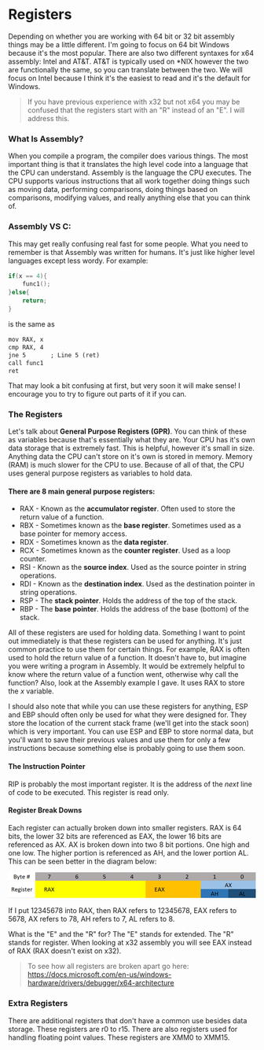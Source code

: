 # Registers
Depending on whether you are working with 64 bit or 32 bit assembly things may be a little different. I'm going to focus on 64 bit Windows because it's the most popular. There are also two different syntaxes for x64 assembly: Intel and AT&T. AT&T is typically used on *NIX however the two are functionally the same, so you can translate between the two. We will focus on Intel because I think it's the easiest to read and it's the default for Windows. 
> If you have previous experience with x32 but not x64 you may be confused that the registers start with an "R" instead of an "E". I will address this.


### What Is Assembly?
When you compile a program, the compiler does various things. The most important thing is that it translates the high level code into a language that the CPU can understand. Assembly is the language the CPU executes. The CPU supports various instructions that all work together doing things such as moving data, performing comparisons, doing things based on comparisons, modifying values, and really anything else that you can think of.

### Assembly VS C:
This may get really confusing real fast for some people. What you need to remember is that Assembly was written for humans. It's just like higher level languages except less wordy. For example:  
```c
if(x == 4){
    func1();
}else{
    return;
}
```
is the same as
```assembly
mov RAX, x
cmp RAX, 4
jne 5       ; Line 5 (ret)
call func1
ret
```
That may look a bit confusing at first, but very soon it will make sense! I encourage you to try to figure out parts of it if you can.

### The Registers
Let's talk about **General Purpose Registers (GPR)**. You can think of these as variables because that's essentially what they are. Your CPU has it's own data storage that is extremely fast. This is helpful, however it's small in size. Anything data the CPU can't store on it's own is stored in memory. Memory (RAM) is much slower for the CPU to use. Because of all of that, the CPU uses general purpose registers as variables to hold data.

#### There are 8 main general purpose registers:
* RAX - Known as the **accumulator register**. Often used to store the return value of a function.
* RBX - Sometimes known as the **base register**. Sometimes used as a base pointer for memory access.
* RDX - Sometimes known as the **data register**. 
* RCX - Sometimes known as the **counter register**. Used as a loop counter.
* RSI - Known as the **source index**. Used as the source pointer in string operations.
* RDI - Known as the **destination index**. Used as the destination pointer in string operations.
* RSP - The **stack pointer**. Holds the address of the top of the stack.
* RBP - The **base pointer**. Holds the address of the base (bottom) of the stack.

All of these registers are used for holding data. Something I want to point out immediately is that these registers can be used for anything. It's just common practice to use them for certain things. For example, RAX is often used to hold the return value of a function. It doesn't have to, but imagine you were writing a program in Assembly. It would be extremely helpful to know where the return value of a function went, otherwise why call the function? Also, look at the Assembly example I gave. It uses RAX to store the *x* variable.

I should also note that while you can use these registers for anything, ESP and EBP should often only be used for what they were designed for. They store the location of the current stack frame (we'll get into the stack soon) which is very important. You can use ESP and EBP to store normal data, but you'll want to save their previous values and use them for only a few instructions because something else is probably going to use them soon.

#### The Instruction Pointer
RIP is probably the most important register. It is the address of the *next* line of code to be executed. This register is read only.

#### Register Break Downs
Each register can actually broken down into smaller registers. RAX is 64 bits, the lower 32 bits are referenced as EAX, the lower 16 bits are referenced as AX. AX is broken down into two 8 bit portions. One high and one low. The higher portion is referenced as AH, and the lower portion AL. This can be seen better in the diagram below:
<p align="center">
  <img src="[ignore]/RegisterBreakdown.png">
</p>
If I put 12345678 into RAX, then RAX refers to 12345678, EAX refers to 5678, AX refers to 78, AH refers to 7, AL refers to 8.

What is the "E" and the "R" for? The "E" stands for extended. The "R" stands for register. When looking at x32 assembly you will see EAX instead of RAX (RAX doesn't exist on x32).

> To see how all registers are broken apart go here:  
> https://docs.microsoft.com/en-us/windows-hardware/drivers/debugger/x64-architecture

### Extra Registers
There are additional registers that don't have a common use besides data storage. These registers are r0 to r15. There are also registers used for handling floating point values. These registers are XMM0 to XMM15.
